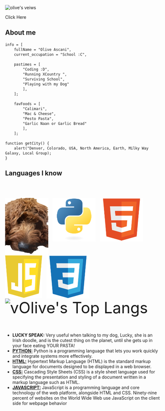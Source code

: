 <p align="left"> <img src="https://komarev.com/ghpvc/?username=vOlive-io&color=ff69b4" alt="olive's veiws" /> </p>
<a herf="https://volive-io.github.io/vOlive-io/">Click Here</a>



##  About me


```javascrirpt
info = [
	fullName = "Olive Ascani",
	current_occupation = "School :C",

	pastimes = [
		"Coding :D",
		"Running XCountry ",
		"Surviving School",
		"Playing with my Dog"
		],
	];

	favFoods = [
		"Calimari",
		"Mac & Cheese",
		"Pesto Pasta",
		"Garlic Naan or Garlic Bread"
		],
	];

function getCity() {
	alert("Denver, Colorado, USA, North America, Earth, Milky Way Galaxy, Local Group); 
}

```
## Languages I know
<p align="left" style="display:flex;flexDirection:column">
</p>
<p align="left" style = "font-size: 50px">
		<img src="homeAssets/lucky.svg" alt="My dog" style="vertical-align:top; width:140px">
		<img src="homeAssets/python.svg" alt="python" style="vertical-align:top; width:140px">
		<img src="homeAssets/html.svg" alt="HTML" style="vertical-align:top; width:140px">
		<img src="homeAssets/javascript.svg" alt="javascript" style="vertical-align:top; width:120px">
		<img src="homeAssets/css.svg" alt="CSS" style="vertical-align:top; width:140px">
		<img alt="vOlive's Top Langs" src="https://github-readme-stats.vercel.app/api/top-langs/?username=vOlive-io&theme=radical&layout=compact">
		<ul>
			<li><b>LUCKY SPEAK:</b> Very useful when talking to my dog, Lucky, she is an Irish doodle, and is the cutest thing on the planet, until she gets up in your face eating YOUR PASTA!</li>
			<li><a href="https://www.python.org/doc/"><b>PYTHON:</b></a> Python is a programming language that lets you work quickly and integrate systems more effectively. </li>
			<li><a href="https://en.wikipedia.org/wiki/HTML"><b>HTML:</b></a> Hypertext Markup Language (HTML) is the standard markup language for documents designed to be displayed in a web browser. </li>
   			<li><a href="https://en.wikipedia.org/wiki/CSS"><b>CSS:</b></a> Cascading Style Sheets (CSS) is a style sheet language used for specifying the presentation and styling of a document written in a markup language such as HTML.</li>
			<li><a href="https://en.wikipedia.org/wiki/JavaScript"><b>JAVASCRIPT:</b></a> JavaScript is a programming language and core technology of the web platform, alongside HTML and CSS. Ninety-nine percent of websites on the World Wide Web use JavaScript on the client side for webpage behavior </li>
		</ul>
</p>


